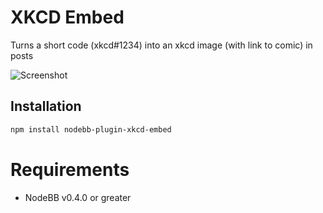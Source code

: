 # XKCD Embed

Turns a short code (xkcd#1234) into an xkcd image (with link to comic) in posts

![Screenshot](http://i.imgur.com/KB6VFBN.jpg)

## Installation

``` bash
npm install nodebb-plugin-xkcd-embed
```

# Requirements

* NodeBB v0.4.0 or greater